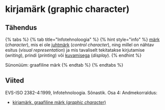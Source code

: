 # kirjamärk \(graphic character\)

## Tähendus

{% tabs %}
{% tab title="Infotehnoloogia" %}
{% hint style="info" %}
[ märk](maerk-character.md) \(_character_\), mis ei ole [juhtmärk](juhtmaerk-control-character.md) \(_control character_\), ning millel on nähtav esitus \(_visual representation_\) ja mis tavaliselt tekitatakse kirjutamise \(_writing_\), prindi \(_printing_\) või [kuvamisega](kuva-display.md) \(_display_\).
{% endhint %}

Sünonüüm: graafiline märk
{% endtab %}
{% endtabs %}

## Viited

EVS-ISO 2382-4:1999, Infotehnoloogia. Sõnastik. Osa 4: Andmekorraldus:

* [kirjamärk, graafiline märk \(_graphic character_\)](http://www.eki.ee/dict/its/index.cgi?Q=D0862598-6C03-1014-88DC-FC5F0DBED45A&F=GUID&C01=1&C02=0&C10=1)

